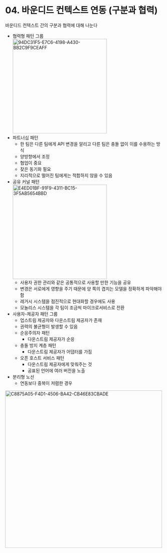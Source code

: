# 04. 바운디드 컨텍스트 연동 (구분과 협력)

바운디드 컨텍스트 간의 구분과 협력에 대해 나눈다

- 협력형 패턴 그룹    
  <img alt="94DC31F5-E7C6-4198-A430-BB2C9F9CEAFF" src="https://user-images.githubusercontent.com/65359423/190886423-bded8927-b315-4168-a733-fbe008a00f64.jpeg" width="300"/>
- 파트너십 패턴
    - 한 팀은 다른 팀에게 API 변경을 알리고 다른 팀은 충돌 없이 이를 수용하는 방식
    - 양방향에서 조정
    - 협업이 중요
    - 잦은 동기화 필요
    - 지리적으로 떨어진 팀에게는 적합하지 않을 수 있음
- 공유 커널 패턴    
  <img alt="E4ED01BF-91F9-4311-BC15-3F5AB5654BBD" src="https://user-images.githubusercontent.com/65359423/190886426-81d0ee15-a3a5-48bb-94ee-088d07d8a92a.jpeg" width="300"/>
    - 사용자 권한 관리와 같은 공통적으로 사용할 만한 기능을 공유
    - 변경은 서로에게 영향을 주기 때문에 양 쪽의 겹치는 모델을 정확하게 파악해야 함
    - 레거시 시스템을 점진적으로 현대화할 경우에도 사용
    - 모놀리스 시스템을 각 팀이 조금씩 마이크로서비스로 전환
- 사용자-제공자 패턴 그룹
    - 업스트림 제공자와 다운스트림 제공자가 존재
    - 권력의 불균형이 발생할 수 있음
    - 순응주의자 패턴
        - 다운스트림 제공자가 순응
    - 충돌 방지 계층 패턴
        - 다운스트림 제공자가 어댑터를 가짐
    - 오픈 호스트 서비스 패턴
        - 다운스트림 제공자에게 맞춰주는 것
        - 공표된 언어에 여러 버전을 노출
- 분리형 노선
    - 연동보다 중복이 저렴한 경우

<img alt="C8875A05-F4D1-4506-BA42-CB46E83CBADE" src="https://user-images.githubusercontent.com/65359423/190886424-6e4119d4-5df6-461f-b0f9-6a4720e1445b.jpeg" width="500"/>